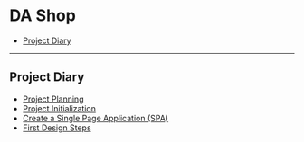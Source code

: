 # DA Shop

<!-- TOC -->

- [Project Diary](#project-diary)

<!-- /TOC -->

---

## Project Diary

- [Project Planning](./_project-diary/01_project-planning.md)
- [Project Initialization](./_project-diary/02_project-initialization.md)
- [Create a Single Page Application (SPA)](./_project-diary/03_create-single-page-application.md)
- [First Design Steps](./_project-diary/04_first-design-steps.md)
